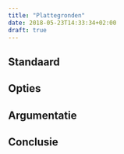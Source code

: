 ```yaml
---
title: "Plattegronden"
date: 2018-05-23T14:33:34+02:00
draft: true
---
```


## Standaard

## Opties

## Argumentatie

## Conclusie
